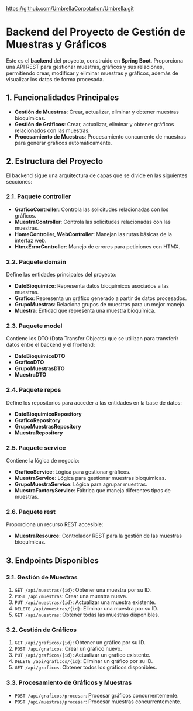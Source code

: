 https://github.com/UmbrellaCorpotation/Umbrella.git
# Backend del Proyecto de Gestión de Muestras y Gráficos

Este es el **backend** del proyecto, construido en **Spring Boot**. Proporciona una API REST para gestionar muestras, gráficos y sus relaciones, permitiendo crear, modificar y eliminar muestras y gráficos, además de visualizar los datos de forma procesada.

## 1. Funcionalidades Principales

- **Gestión de Muestras**: Crear, actualizar, eliminar y obtener muestras bioquímicas.
- **Gestión de Gráficos**: Crear, actualizar, eliminar y obtener gráficos relacionados con las muestras.
- **Procesamiento de Muestras**: Procesamiento concurrente de muestras para generar gráficos automáticamente.

## 2. Estructura del Proyecto

El backend sigue una arquitectura de capas que se divide en las siguientes secciones:

### 2.1. Paquete **controller**

- **GraficoController**: Controla las solicitudes relacionadas con los gráficos.
- **MuestraController**: Controla las solicitudes relacionadas con las muestras.
- **HomeController, WebController**: Manejan las rutas básicas de la interfaz web.
- **HtmxErrorController**: Manejo de errores para peticiones con HTMX.

### 2.2. Paquete **domain**

Define las entidades principales del proyecto:

- **DatoBioquimico**: Representa datos bioquímicos asociados a las muestras.
- **Grafico**: Representa un gráfico generado a partir de datos procesados.
- **GrupoMuestras**: Relaciona grupos de muestras para un mejor manejo.
- **Muestra**: Entidad que representa una muestra bioquímica.

### 2.3. Paquete **model**

Contiene los DTO (Data Transfer Objects) que se utilizan para transferir datos entre el backend y el frontend:

- **DatoBioquimicoDTO**
- **GraficoDTO**
- **GrupoMuestrasDTO**
- **MuestraDTO**

### 2.4. Paquete **repos**

Define los repositorios para acceder a las entidades en la base de datos:

- **DatoBioquimicoRepository**
- **GraficoRepository**
- **GrupoMuestrasRepository**
- **MuestraRepository**

### 2.5. Paquete **service**

Contiene la lógica de negocio:

- **GraficoService**: Lógica para gestionar gráficos.
- **MuestraService**: Lógica para gestionar muestras bioquímicas.
- **GrupoMuestraService**: Lógica para agrupar muestras.
- **MuestraFactoryService**: Fabrica que maneja diferentes tipos de muestras.

### 2.6. Paquete **rest**

Proporciona un recurso REST accesible:

- **MuestraResource**: Controlador REST para la gestión de las muestras bioquímicas.

## 3. Endpoints Disponibles

### 3.1. Gestión de Muestras

1. `GET /api/muestras/{id}`: Obtener una muestra por su ID.
2. `POST /api/muestras`: Crear una muestra nueva.
3. `PUT /api/muestras/{id}`: Actualizar una muestra existente.
4. `DELETE /api/muestras/{id}`: Eliminar una muestra por su ID.
5. `GET /api/muestras`: Obtener todas las muestras disponibles.

### 3.2. Gestión de Gráficos

1. `GET /api/graficos/{id}`: Obtener un gráfico por su ID.
2. `POST /api/graficos`: Crear un gráfico nuevo.
3. `PUT /api/graficos/{id}`: Actualizar un gráfico existente.
4. `DELETE /api/graficos/{id}`: Eliminar un gráfico por su ID.
5. `GET /api/graficos`: Obtener todos los gráficos disponibles.

### 3.3. Procesamiento de Gráficos y Muestras

- `POST /api/graficos/procesar`: Procesar gráficos concurrentemente.
- `POST /api/muestras/procesar`: Procesar muestras concurrentemente.



